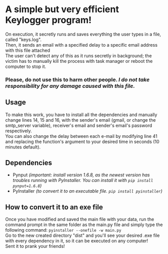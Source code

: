# A simple but very efficient Keylogger program!
On execution, it secretly runs and saves everything the user types in a file, called "keys.log".\
Then, it sends an email with a specified delay to a specific email address with this file attached\
The user can't detect any of this as it runs secretly in background; the victim has to manually kill the process with task manager or reboot the computer to stop it.

### **Please, do not use this to harm other people. _I do not take responsibility for any damage caused with this file._**

## Usage
To make this work, you have to install all the dependencies and manually change lines 14, 15 and 16, with the sender's email (gmail, or change the smtp_server variable), receiver's email and sender's email's password respectively.\
You can also change the delay between each e-mail by modifying line 41 and replacing the function's argument to your desired time in seconds (10 minutes default).

## Dependencies
- Pynput *(important: install version 1.6.8, as the newest version has troubles running with PyInstaller. You can install it with ```pip install pynput=1.6.8```)*
- PyInstaller *(to convert it to an executable file. ```pip install pyinstaller```)*

## How to convert it to an exe file
Once you have modified and saved the main file with your data, run the command prompt in the same folder as the main.py file and simply type the following command: ```pyinstaller --onefile -w main.py```\
Go to the new created directory "dist" and you'll see your desired .exe file with every dependency in it, so it can be executed on any computer!\
Sent it to prank your friends!
